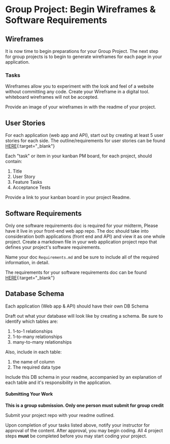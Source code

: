 # Group Project: Begin Wireframes & Software Requirements

## Wireframes
It is now time to begin preparations for your Group Project. 
The next step for group projects is to begin to generate wireframes for 
each page in your application.

### Tasks
Wireframes allow you to experiment with the look and feel of a website 
without committing any code. Create your Wireframe in a digital tool. whiteboard wireframes will not be accepted.

Provide an image of your wireframes in with the readme of your project.

## User Stories
For each application (web app and API), start out by creating at least 5 user stories for each side. The outline/requirements for user stories can be found [HERE](../UserStories){:target="_blank"}

Each "task" or item in your kanban PM board, for each project, should contain:

1. Title
2. User Story
3. Feature Tasks
4. Acceptance Tests

Provide a link to your kanban board in your project Readme. 

## Software Requirements
Only one software requirements doc is required for your midterm, Please have it live in your front-end web app repo. The doc should take into consideration both applications (front end and API) and view it as one whole project. 
Create a markdown file in your web application project repo that defines your 
project's software requirements.

Name your doc `Requirements.md` and be sure to include all of the required information, in detail. 

The requirements for your software requirements doc can be found [HERE](../SoftwareReqs){:target="_blank"} 

## Database Schema

Each application (Web app & API) should have their own DB Schema

Draft out what your database will look like by creating a schema. 
Be sure to identify which tables are:

1. 1-to-1 relationships
2. 1-to-many relationships
3. many-to-many relationships

Also, include in each table:
1. the name of column
2. The required data type

Include this DB schema in your readme, accompanied by an explanation of each table
and it's responsibility in the application. 

#### Submitting Your Work
**This is a group submission. Only one person must submit for 
group credit**

Submit your project repo with your readme outlined. 

Upon completion of your tasks listed above, notify your instructor for approval of the content. After approval, you may begin coding. All 4 project steps **must** be completed before you may start coding your project.




